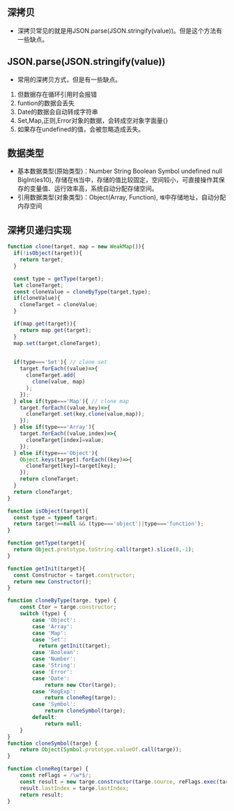 ## 深拷贝
- 深拷贝常见的就是用JSON.parse(JSON.stringify(value))。但是这个方法有一些缺点。

## JSON.parse(JSON.stringify(value))
- 常用的深拷贝方式，但是有一些缺点。
1. 但数据存在循环引用时会报错
2. funtion的数据会丢失
3. Date的数据会自动转成字符串
4. Set,Map,正则,Error对象的数据，会转成空对象字面量{}
5. 如果存在undefined的值，会被忽略造成丢失。


## 数据类型
- 基本数据类型(原始类型)：Number String Boolean Symbol undefined null BigInt(es10), 存储在`栈`当中，存储的值比较固定，空间较小，可直接操作其保存的变量值、运行效率高，系统自动分配存储空间。
- 引用数据类型(对象类型)：Object(Array, Function), `堆`中存储地址，自动分配内存空间

## 深拷贝递归实现
```js
function clone(target, map = new WeakMap()){
  if(!isObject(target)){
    return target;
  }

  const type = getType(target);
  let cloneTarget;
  const cloneValue = cloneByType(target,type);
  if(cloneValue){
    cloneTarget = cloneValue;
  }

  if(map.get(target)){
    return map.get(target);
  }
  map.set(target,cloneTarget);

 
  if(type==='Set'){ // clone set
    target.forEach((value)=>{
      cloneTarget.add(
        clone(value, map)
      );
    });
  } else if(type==='Map'){ // clone map
    target.forEach((value,key)=>{
      cloneTarget.set(key,clone(value,map));
    });
  } else if(type==='Array'){
    target.forEach((value,index)=>{
      cloneTarget[index]=value;
    });
  } else if(type==='Object'){
    Object.keys(target).forEach((key)=>{
      cloneTarget[key]=target[key];
    });
    return cloneTarget;
  }
  return cloneTarget;
}

function isObject(target){
  const type = typeof target;
  return target!==null && (type==='object'||type==='function');
}

function getType(target){
  return Object.prototype.toString.call(target).slice(8,-1);
}

function getInit(target){
  const Constructor = target.constructor;
  return new Constructor();
}

function cloneByType(targe, type) {
    const Ctor = targe.constructor;
    switch (type) {
        case 'Object':
        case 'Array':
        case 'Map':
        case 'Set':
          return getInit(target);
        case 'Boolean':
        case 'Number':
        case 'String':
        case 'Error':
        case 'Date':
            return new Ctor(targe);
        case 'RegExp':
            return cloneReg(targe);
        case 'Symbol':
            return cloneSymbol(targe);
        default:
            return null;
    }
}
function cloneSymbol(targe) {
    return Object(Symbol.prototype.valueOf.call(targe));
}

function cloneReg(targe) {
    const reFlags = /\w*$/;
    const result = new targe.constructor(targe.source, reFlags.exec(targe));
    result.lastIndex = targe.lastIndex;
    return result;
}
```